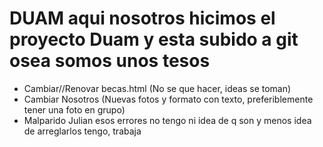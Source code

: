 # DUAM aqui nosotros hicimos el proyecto Duam y esta subido a git osea somos unos tesos
* Cambiar//Renovar becas.html (No se que hacer, ideas se toman)
* Cambiar Nosotros (Nuevas fotos y formato con texto, preferiblemente tener una foto en grupo)
* Malparido Julian esos errores no tengo ni idea de q son y menos idea de arreglarlos tengo, trabaja 

